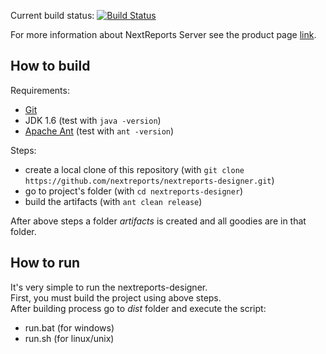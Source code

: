 <!-- I cannot use jdk 1.6 in buildhive
Current build status: [![Build Status](https://buildhive.cloudbees.com/job/nextreports/job/nextreports-designer/badge/icon)](https://buildhive.cloudbees.com/job/nextreports/job/nextreports-designer/)
-->
Current build status: [![Build Status](https://travis-ci.org/nextreports/nextreports-designer.png?branch=master)](https://travis-ci.org/nextreports/nextreports-designer)

For more information about NextReports Server see the product page [link](http://www.next-reports.com/index.php/products/nextreports-designer.html).  

How to build
-------------------
Requirements: 
- [Git](http://git-scm.com/) 
- JDK 1.6 (test with `java -version`)
- [Apache Ant](http://ant.apache.org/) (test with `ant -version`)

Steps:
- create a local clone of this repository (with `git clone https://github.com/nextreports/nextreports-designer.git`)
- go to project's folder (with `cd nextreports-designer`) 
- build the artifacts (with `ant clean release`)

After above steps a folder _artifacts_ is created and all goodies are in that folder.

How to run
-------------------
It's very simple to run the nextreports-designer.   
First, you must build the project using above steps.   
After building process go to _dist_ folder and execute the script:
- run.bat (for windows)
- run.sh (for linux/unix)
 

